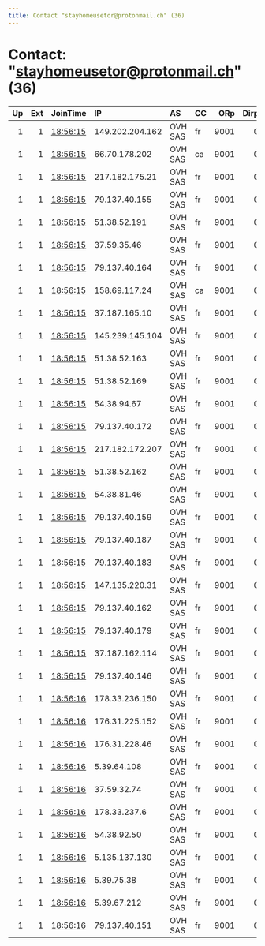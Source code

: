 ```yaml
---
title: Contact "stayhomeusetor@protonmail.ch" (36)
---
```


# Contact: "stayhomeusetor@protonmail.ch" (36)

|   Up |   Ext | JoinTime                                                                                            | IP              | AS      | CC   |   ORp |   Dirp | OS    | Version   | Nickname   |   eFamMembers |
|-----:|------:|:----------------------------------------------------------------------------------------------------|:----------------|:--------|:-----|------:|-------:|:------|:----------|:-----------|--------------:|
|    1 |     1 | [18:56:15](https://metrics.torproject.org/rs.html#details/1258D86BC1041CEDD535E0C5CAEDA95A9EB3C203) | 149.202.204.162 | OVH SAS | fr   |  9001 |      0 | Linux | 0.4.2.7   | Coronaexit |            36 |
|    1 |     1 | [18:56:15](https://metrics.torproject.org/rs.html#details/28ADDFB4F18B73B883EAC55A5576831432EC15A7) | 66.70.178.202   | OVH SAS | ca   |  9001 |      0 | Linux | 0.4.2.7   | Coronaexit |            36 |
|    1 |     1 | [18:56:15](https://metrics.torproject.org/rs.html#details/2A3A00E0E9E32D20F7BAD157924F57EB4719BCA9) | 217.182.175.21  | OVH SAS | fr   |  9001 |      0 | Linux | 0.4.2.7   | Coronaexit |            36 |
|    1 |     1 | [18:56:15](https://metrics.torproject.org/rs.html#details/3EC89848FA5EEB98D561D8A576B7D5509E82284B) | 79.137.40.155   | OVH SAS | fr   |  9001 |      0 | Linux | 0.4.2.7   | Coronaexit |            36 |
|    1 |     1 | [18:56:15](https://metrics.torproject.org/rs.html#details/4045BE5027700008F826CF4FAC28ECADC12A4B69) | 51.38.52.191    | OVH SAS | fr   |  9001 |      0 | Linux | 0.4.2.7   | Coronaexit |            36 |
|    1 |     1 | [18:56:15](https://metrics.torproject.org/rs.html#details/42CEC4830393125347B2C6C7AF68C8B1C8C55793) | 37.59.35.46     | OVH SAS | fr   |  9001 |      0 | Linux | 0.4.2.7   | Coronaexit |            36 |
|    1 |     1 | [18:56:15](https://metrics.torproject.org/rs.html#details/43B4762868CE444001465B6A35782BC8C26BF341) | 79.137.40.164   | OVH SAS | fr   |  9001 |      0 | Linux | 0.4.2.7   | Coronaexit |            36 |
|    1 |     1 | [18:56:15](https://metrics.torproject.org/rs.html#details/44C467CB2B0EFC150D0C0431F094C2DC0FC59F8E) | 158.69.117.24   | OVH SAS | ca   |  9001 |      0 | Linux | 0.4.2.7   | Coronaexit |            36 |
|    1 |     1 | [18:56:15](https://metrics.torproject.org/rs.html#details/48256B9CA08C35A59D97E3A887E7546365B75BD2) | 37.187.165.10   | OVH SAS | fr   |  9001 |      0 | Linux | 0.4.2.7   | Coronaexit |            36 |
|    1 |     1 | [18:56:15](https://metrics.torproject.org/rs.html#details/48716774EE5136857E14BB88EFEBE9637EC77312) | 145.239.145.104 | OVH SAS | fr   |  9001 |      0 | Linux | 0.4.2.7   | Coronaexit |            36 |
|    1 |     1 | [18:56:15](https://metrics.torproject.org/rs.html#details/63B5CFD33CB6BE04FC84E271D07E199696500C3D) | 51.38.52.163    | OVH SAS | fr   |  9001 |      0 | Linux | 0.4.2.7   | Coronaexit |            36 |
|    1 |     1 | [18:56:15](https://metrics.torproject.org/rs.html#details/823C5DA02BAA6414C9072F79C4800CD1154B0F39) | 51.38.52.169    | OVH SAS | fr   |  9001 |      0 | Linux | 0.4.2.7   | Coronaexit |            36 |
|    1 |     1 | [18:56:15](https://metrics.torproject.org/rs.html#details/830B728D866DB6ED909D184317C485AEAD8002C6) | 54.38.94.67     | OVH SAS | fr   |  9001 |      0 | Linux | 0.4.2.7   | Coronaexit |            36 |
|    1 |     1 | [18:56:15](https://metrics.torproject.org/rs.html#details/94635D0B659CDC0CF6CF741ED2576E792D564095) | 79.137.40.172   | OVH SAS | fr   |  9001 |      0 | Linux | 0.4.2.7   | Coronaexit |            36 |
|    1 |     1 | [18:56:15](https://metrics.torproject.org/rs.html#details/988BA1021C56C73FCD1EE034C4315B42F031F224) | 217.182.172.207 | OVH SAS | fr   |  9001 |      0 | Linux | 0.4.2.7   | Coronaexit |            36 |
|    1 |     1 | [18:56:15](https://metrics.torproject.org/rs.html#details/9CBA7D91DBB060BAD4B67BD45AA639F7D1B55665) | 51.38.52.162    | OVH SAS | fr   |  9001 |      0 | Linux | 0.4.2.7   | Coronaexit |            36 |
|    1 |     1 | [18:56:15](https://metrics.torproject.org/rs.html#details/9D0DA5A2ECEC6BC63C1D755F20B36760CB4F2396) | 54.38.81.46     | OVH SAS | fr   |  9001 |      0 | Linux | 0.4.2.7   | Coronaexit |            36 |
|    1 |     1 | [18:56:15](https://metrics.torproject.org/rs.html#details/9E002FF408C7F25AA15F787A11D97218AC33102A) | 79.137.40.159   | OVH SAS | fr   |  9001 |      0 | Linux | 0.4.2.7   | Coronaexit |            36 |
|    1 |     1 | [18:56:15](https://metrics.torproject.org/rs.html#details/AAFC0E17BBDAF6534910DA7149F0675F04FC09FB) | 79.137.40.187   | OVH SAS | fr   |  9001 |      0 | Linux | 0.4.2.7   | Coronaexit |            36 |
|    1 |     1 | [18:56:15](https://metrics.torproject.org/rs.html#details/B94B939EEEF1ECFA5FF4F3EEA709B60D79FE351C) | 79.137.40.183   | OVH SAS | fr   |  9001 |      0 | Linux | 0.4.2.7   | Coronaexit |            36 |
|    1 |     1 | [18:56:15](https://metrics.torproject.org/rs.html#details/C380C097EE0AAC1809BDE1C77BA46B75AE9FF493) | 147.135.220.31  | OVH SAS | fr   |  9001 |      0 | Linux | 0.4.2.7   | Coronaexit |            36 |
|    1 |     1 | [18:56:15](https://metrics.torproject.org/rs.html#details/D27AB622D821578EBDA958CE375E31077F9427D7) | 79.137.40.162   | OVH SAS | fr   |  9001 |      0 | Linux | 0.4.2.7   | Coronaexit |            36 |
|    1 |     1 | [18:56:15](https://metrics.torproject.org/rs.html#details/DBCA90D112A8E197ADB6B20D069A79A42E613485) | 79.137.40.179   | OVH SAS | fr   |  9001 |      0 | Linux | 0.4.2.7   | Coronaexit |            36 |
|    1 |     1 | [18:56:15](https://metrics.torproject.org/rs.html#details/DE753F3E8AE2507634233B8FE6C2B482262005C2) | 37.187.162.114  | OVH SAS | fr   |  9001 |      0 | Linux | 0.4.2.7   | Coronaexit |            36 |
|    1 |     1 | [18:56:15](https://metrics.torproject.org/rs.html#details/FCF0D624C560B2A462A5E3E1236EF8D79A510B1D) | 79.137.40.146   | OVH SAS | fr   |  9001 |      0 | Linux | 0.4.2.7   | Coronaexit |            36 |
|    1 |     1 | [18:56:16](https://metrics.torproject.org/rs.html#details/0187FF31A3872C81C0297C5C704E9812BCE3AB68) | 178.33.236.150  | OVH SAS | fr   |  9001 |      0 | Linux | 0.4.2.7   | Coronaexit |            36 |
|    1 |     1 | [18:56:16](https://metrics.torproject.org/rs.html#details/0ECDF9962F0783E135AB380B3E6B291561811B70) | 176.31.225.152  | OVH SAS | fr   |  9001 |      0 | Linux | 0.4.2.7   | Coronaexit |            36 |
|    1 |     1 | [18:56:16](https://metrics.torproject.org/rs.html#details/270A305C1A775E09C654D113CD46E7770178F6A9) | 176.31.228.46   | OVH SAS | fr   |  9001 |      0 | Linux | 0.4.2.7   | Coronaexit |            36 |
|    1 |     1 | [18:56:16](https://metrics.torproject.org/rs.html#details/2984F7DDF83A410F5BE3D9B7C6D270434356050C) | 5.39.64.108     | OVH SAS | fr   |  9001 |      0 | Linux | 0.4.2.7   | Coronaexit |            36 |
|    1 |     1 | [18:56:16](https://metrics.torproject.org/rs.html#details/50EEDAC9C76C06543B2CE8D81C13F619115BE156) | 37.59.32.74     | OVH SAS | fr   |  9001 |      0 | Linux | 0.4.2.7   | Coronaexit |            36 |
|    1 |     1 | [18:56:16](https://metrics.torproject.org/rs.html#details/60F6B466867721A97B9360B34597CE81DCA69720) | 178.33.237.6    | OVH SAS | fr   |  9001 |      0 | Linux | 0.4.2.7   | Coronaexit |            36 |
|    1 |     1 | [18:56:16](https://metrics.torproject.org/rs.html#details/727ED93D30D89AF5412EDF3AD26209865AD4CA44) | 54.38.92.50     | OVH SAS | fr   |  9001 |      0 | Linux | 0.4.2.7   | Coronaexit |            36 |
|    1 |     1 | [18:56:16](https://metrics.torproject.org/rs.html#details/7AC4E4E499A6E80503ED3465E3759FA64C718FC3) | 5.135.137.130   | OVH SAS | fr   |  9001 |      0 | Linux | 0.4.2.7   | Coronaexit |            36 |
|    1 |     1 | [18:56:16](https://metrics.torproject.org/rs.html#details/81BF62EBB2D752B881BFEAF5205943C9EE763FDD) | 5.39.75.38      | OVH SAS | fr   |  9001 |      0 | Linux | 0.4.2.7   | Coronaexit |            36 |
|    1 |     1 | [18:56:16](https://metrics.torproject.org/rs.html#details/F5F3A7056C242C32DD0AB871B2B7D14AEBB907B9) | 5.39.67.212     | OVH SAS | fr   |  9001 |      0 | Linux | 0.4.2.7   | Coronaexit |            36 |
|    1 |     1 | [18:56:16](https://metrics.torproject.org/rs.html#details/F8549795FC7904F1380FB4D4607B9CADA88C284C) | 79.137.40.151   | OVH SAS | fr   |  9001 |      0 | Linux | 0.4.2.7   | Coronaexit |            36 |

